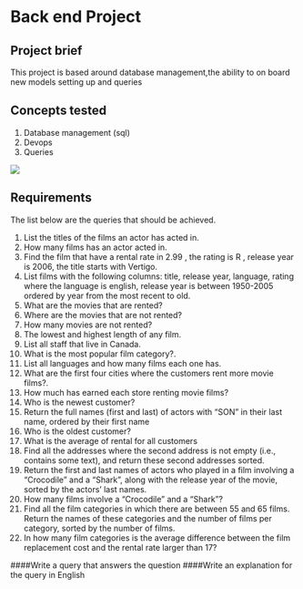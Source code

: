 Back end Project
======================

## Project brief
This project is based around database management,the ability to on board new models setting up and queries

## Concepts tested
1. Database management (sql)
2. Devops
3. Queries 
 




![](https://azure.microsoft.com/svghandler/sql-database?width=600&height=315)
## Requirements
 The list below are the queries that should be achieved.
1. List the titles of the films an actor has acted in.	
2. How many films has an actor acted in.
3. Find the film that have a rental rate in 2.99 , the rating is R , release year is 2006, the title starts with Vertigo.
4. List films with the following columns: title, release year, language, rating where the language is english, release year is between 1950-2005 ordered by year from the most recent to old.
5. What are the movies that are rented?
6. Where are the movies that are not rented?
7. How many movies are not rented?
8. The lowest and highest length of any film.
9. List all staff that live in Canada.
10. What is the most popular film category?.
11. List all languages and how many films each one has.
12. What are the first four cities where the customers rent more movie films?.
13. How much has earned each store renting movie films?
14. Who is the newest customer?
15. Return the full names (first and last) of actors with “SON” in their last name, ordered by their first name 
16. Who is the oldest customer?
17. What is the average of rental for all customers
18. Find all the addresses where the second address is not empty (i.e., contains some text), and return these second addresses sorted.
19. Return the first and last names of actors who played in a film involving a “Crocodile” and a “Shark”, along with the release year of the movie, sorted by the actors’ last names.
20. How many films involve a “Crocodile” and a “Shark”?
21. Find all the film categories in which there are between 55 and 65 films. Return the names of these categories and the number of films per category, sorted by the number of films.
22. In how many film categories is the average difference between the film replacement cost and the rental rate larger than 17?

####Write a query that answers the question
####Write an explanation for the query in English




